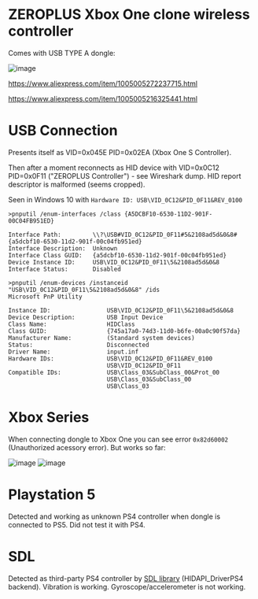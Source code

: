 # ZEROPLUS Xbox One clone wireless controller

Comes with USB TYPE A dongle:

![image](https://github.com/DJm00n/ControllersInfo/assets/1285934/24912440-a6ef-4a03-ac57-d29a50581f3d)

https://www.aliexpress.com/item/1005005272237715.html

https://www.aliexpress.com/item/1005005216325441.html

# USB Connection

Presents itself as VID=0x045E PID=0x02EA (Xbox One S Controller).

Then after a moment reconnects as HID device with VID=0x0C12 PID=0x0F11 ("ZEROPLUS Controller") - see Wireshark dump.
HID report descriptor is malformed (seems cropped).

Seen in Windows 10  with `Hardware ID: USB\VID_0C12&PID_0F11&REV_0100`

```
>pnputil /enum-interfaces /class {A5DCBF10-6530-11D2-901F-00C04FB951ED}

Interface Path:         \\?\USB#VID_0C12&PID_0F11#5&2108ad5d&0&8#{a5dcbf10-6530-11d2-901f-00c04fb951ed}
Interface Description:  Unknown
Interface Class GUID:   {a5dcbf10-6530-11d2-901f-00c04fb951ed}
Device Instance ID:     USB\VID_0C12&PID_0F11\5&2108ad5d&0&8
Interface Status:       Disabled

>pnputil /enum-devices /instanceid "USB\VID_0C12&PID_0F11\5&2108ad5d&0&8" /ids
Microsoft PnP Utility

Instance ID:                USB\VID_0C12&PID_0F11\5&2108ad5d&0&8
Device Description:         USB Input Device
Class Name:                 HIDClass
Class GUID:                 {745a17a0-74d3-11d0-b6fe-00a0c90f57da}
Manufacturer Name:          (Standard system devices)
Status:                     Disconnected
Driver Name:                input.inf
Hardware IDs:               USB\VID_0C12&PID_0F11&REV_0100
                            USB\VID_0C12&PID_0F11
Compatible IDs:             USB\Class_03&SubClass_00&Prot_00
                            USB\Class_03&SubClass_00
                            USB\Class_03
```

# Xbox Series

When connecting dongle to Xbox One you can see error `0x82d60002` (Unauthorized acessory error). But works so far:

![image](https://github.com/DJm00n/ControllersInfo/assets/1285934/3426b432-11a4-4469-a671-2f588c532f47)
![image](https://github.com/DJm00n/ControllersInfo/assets/1285934/4317c1e1-6844-432b-99ad-aa89e54f9e21)

# Playstation 5

Detected and working as unknown PS4 controller when dongle is connected to PS5. Did not test it with PS4.

# SDL

Detected as third-party PS4 controller by [SDL library](https://github.com/libsdl-org/SDL) (HIDAPI_DriverPS4 backend). Vibration is working. Gyroscope/accelerometer is not working. 

